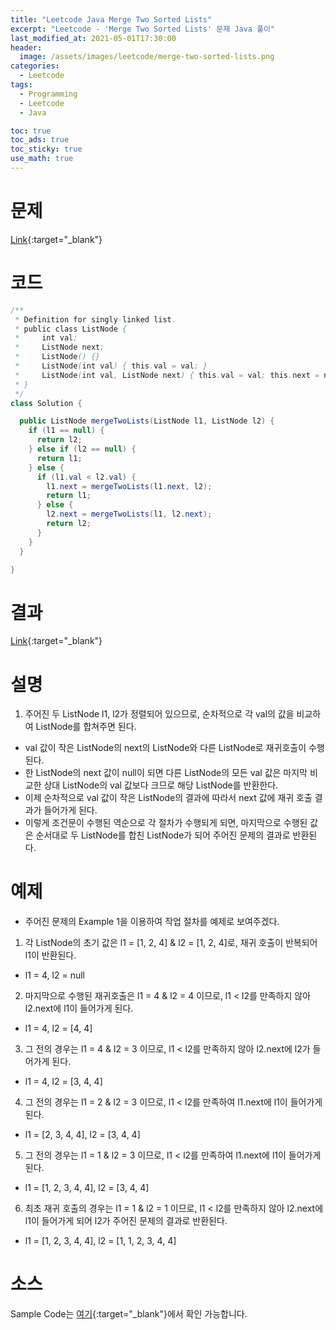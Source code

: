 ```yaml
---
title: "Leetcode Java Merge Two Sorted Lists"
excerpt: "Leetcode - 'Merge Two Sorted Lists' 문제 Java 풀이"
last_modified_at: 2021-05-01T17:30:00
header:
  image: /assets/images/leetcode/merge-two-sorted-lists.png
categories:
  - Leetcode
tags:
  - Programming
  - Leetcode
  - Java

toc: true
toc_ads: true
toc_sticky: true
use_math: true
---
```

# 문제
[Link](https://leetcode.com/problems/merge-two-sorted-lists/){:target="_blank"}

# 코드
```java
/**
 * Definition for singly-linked list.
 * public class ListNode {
 *     int val;
 *     ListNode next;
 *     ListNode() {}
 *     ListNode(int val) { this.val = val; }
 *     ListNode(int val, ListNode next) { this.val = val; this.next = next; }
 * }
 */
class Solution {

  public ListNode mergeTwoLists(ListNode l1, ListNode l2) {
    if (l1 == null) {
      return l2;
    } else if (l2 == null) {
      return l1;
    } else {
      if (l1.val < l2.val) {
        l1.next = mergeTwoLists(l1.next, l2);
        return l1;
      } else {
        l2.next = mergeTwoLists(l1, l2.next);
        return l2;
      }
    }
  }

}
```

# 결과
[Link](https://leetcode.com/submissions/detail/487337839/){:target="_blank"}

# 설명
1. 주어진 두 ListNode l1, l2가 정렬되어 있으므로, 순차적으로 각 val의 값을 비교하여 ListNode를 합쳐주면 된다.
- val 값이 작은 ListNode의 next의 ListNode와 다른 ListNode로 재귀호출이 수행된다.
- 한 ListNode의 next 값이 null이 되면 다른 ListNode의 모든 val 값은 마지막 비교한 상대 ListNode의 val 값보다 크므로 해당 ListNode를 반환한다.
- 이제 순차적으로 val 값이 작은 ListNode의 결과에 따라서 next 값에 재귀 호출 결과가 들어가게 된다.
- 이렇게 조건문이 수행된 역순으로 각 절차가 수행되게 되면, 마지막으로 수행된 값은 순서대로 두 ListNode를 합친 ListNode가 되어 주어진 문제의 결과로 반환된다.

# 예제
- 주어진 문제의 Example 1을 이용하여 작업 절차를 예제로 보여주겠다.

1. 각 ListNode의 초기 값은 l1 = [1, 2, 4] & l2 = [1, 2, 4]로, 재귀 호출이 반복되어 l1이 반환된다.
- l1 = 4, l2 = null
2. 마지막으로 수행된 재귀호출은 l1 = 4 & l2 = 4 이므로, l1 < l2를 만족하지 않아 l2.next에 l1이 들어가게 된다.
- l1 = 4, l2 = [4, 4]
3. 그 전의 경우는 l1 = 4 & l2 = 3 이므로, l1 < l2를 만족하지 않아 l2.next에 l2가 들어가게 된다.
- l1 = 4, l2 = [3, 4, 4]
4. 그 전의 경우는 l1 = 2 & l2 = 3 이므로, l1 < l2를 만족하여 l1.next에 l1이 들어가게 된다.
- l1 = [2, 3, 4, 4], l2 = [3, 4, 4]
5. 그 전의 경우는 l1 = 1 & l2 = 3 이므로, l1 < l2를 만족하여 l1.next에 l1이 들어가게 된다.
- l1 = [1, 2, 3, 4, 4], l2 = [3, 4, 4]
6. 최초 재귀 호출의 경우는 l1 = 1 & l2 = 1 이므로, l1 < l2를 만족하지 않아 l2.next에 l1이 들어가게 되어 l2가 주어진 문제의 결과로 반환된다.
- l1 = [1, 2, 3, 4, 4], l2 = [1, 1, 2, 3, 4, 4]

# 소스
Sample Code는 [여기](https://github.com/GracefulSoul/leetcode/blob/master/src/main/java/gracefulsoul/problems/MergeTwoSortedLists.java){:target="_blank"}에서 확인 가능합니다.